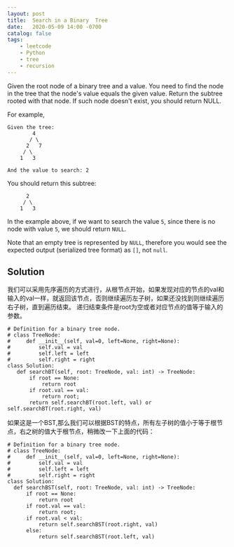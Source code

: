 ```yaml
---
layout: post
title:  Search in a Binary  Tree
date:   2020-05-09 14:00 -0700
catalog: false
tags:
    - leetcode
    - Python
    - tree
    - recursion
---
```

Given the root node of a binary  tree  and a value. You need to find the node in the tree that the node's value equals the given value. Return the subtree rooted with that node. If such node doesn't exist, you should return NULL.

For example, 

```
Given the tree:
        4
       / \
      2   7
     / \
    1   3

And the value to search: 2
```

You should return this subtree:

```
      2     
     / \   
    1   3
```

In the example above, if we want to search the value `5`, since there is no node with value `5`, we should return `NULL`.

Note that an empty tree is represented by `NULL`, therefore you would see the expected output (serialized tree format) as `[]`, not `null`.

## Solution

 我们可以采用先序遍历的方式进行，从根节点开始，如果发现对应的节点的val和输入的val一样，就返回该节点，否则继续遍历左子树，如果还没找到则继续遍历右子树，直到遍历结束。
 递归结束条件是root为空或者对应节点的值等于输入的参数。

 ```
# Definition for a binary tree node.
# class TreeNode:
#     def __init__(self, val=0, left=None, right=None):
#         self.val = val
#         self.left = left
#         self.right = right
class Solution:
    def searchBT(self, root: TreeNode, val: int) -> TreeNode:
        if root == None:
            return root
        if root.val == val:
            return root;
        return self.searchBT(root.left, val) or self.searchBT(root.right, val)
 ```

 如果这是一个BST,那么我们可以根据BST的特点，所有左子树的值小于等于根节点，右之树的值大于根节点，稍微改一下上面的代码：

  ```
# Definition for a binary tree node.
# class TreeNode:
#     def __init__(self, val=0, left=None, right=None):
#         self.val = val
#         self.left = left
#         self.right = right
class Solution:
    def searchBST(self, root: TreeNode, val: int) -> TreeNode:
        if root == None:
            return root
        if root.val == val:
            return root;
        if root.val < val:
            return self.searchBST(root.right, val)
        else:
            return self.searchBST(root.left, val) 
 ```
